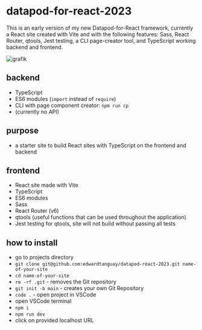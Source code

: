 # datapod-for-react-2023

This is an early version of my new Datapod-for-React framework, currently a React site created with Vite and with the following features: Sass, React Router, qtools, Jest testing, a CLI page-creator tool, and TypeScript working backend and frontend.

![grafik](https://user-images.githubusercontent.com/446574/200960596-bdc5bd34-ca8c-4c03-9c0f-e67e9bf7d111.png)

## backend

- TypeScript
- ES6 modules (`import` instead of `require`)
- CLI with page component creator: `npm run cp`
- (currently no API)

## purpose

- a starter site to build React sites with TypeScript on the frontend and backend

## frontend

- React site made with Vite
- TypeScript
- ES6 modules
- Sass
- React Router (v6)
- qtools (useful functions that can be used throughout the application)
- Jest testing for qtools, site will not build without passing all tests

## how to install

- go to projects directory
- `git clone git@github.com:edwardtanguay/datapod-react-2023.git name-of-your-site`
- `cd name-of-your-site`
- `rm -rf .git` - removes the Git repository 
- `git init -b main` - creates your own Git Repository
- `code .` - open project in VSCode
- open VSCode terminal
- `npm i`
- `npm run dev`
- click on provided localhost URL
